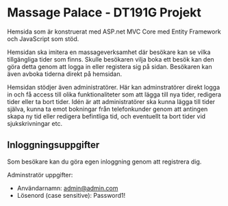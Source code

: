 # Massage Palace - DT191G Projekt

Hemsida som är konstruerat med ASP.net MVC Core med Entity Framework och JavaScript som stöd. 

Hemsidan ska imitera en massageverksamhet där besökare kan se vilka tillgängliga tider som finns. Skulle besökaren vilja boka ett besök kan den göra detta genom att logga in eller registera sig på sidan. Besökaren kan även avboka tiderna direkt på hemsidan. 

Hemsidan stödjer även administratörer. Här kan adminstratörer direkt logga in och få access till olika funktionaliteter som att lägga till nya tider, redigera tider eller ta bort tider. Idén är att administratörer ska kunna lägga till tider själva, kunna ta emot bokningar från telefonkunder genom att antingen skapa ny tid eller redigera befintliga tid, och eventuellt ta bort tider vid sjukskrivningar etc. 


## Inloggningsuppgifter

Som besökare kan du göra egen inloggning genom att registrera dig.

Adminstratör uppgifter:
- Användarnamn: admin@admin.com
- Lösenord (case sensitive): Password1!